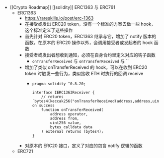 - [[Crypto Roadmap]] [[solidity]] ERC1363 与 ERC761
	- ERC1363
		- https://rareskills.io/post/erc-1363
		- 在接受或发出 ERC20 token，没有一个标准的方案去做一些 hook，这个标准定义了这些操作
		- 首先针对 ERC20 token，ERC1363 继承与它，增加了 notify 版本的函数，在原本的 ERC20 操作以外，会调用接受者或发起者的 hook 函数
		- 接受者或发出者想收到通知，必须在自身合约里定义对应的钩子函数
			- `onTransferReceived` 与 `onTransferReceived` 与 ``
		- 增加了类似 onTransferReceived 的 hook，可以在收到 ERC20 token 时触发一些行为，类似接收 ETH 时执行的回调 receive
			- ```solidity
			  pragma solidity ^0.8.20;
			  
			  interface IERC1363Receiver {
			      // returns `bytes4(keccak256("onTransferReceived(address,address,uint256,bytes)"))` on success
			      function onTransferReceived(
			          address operator,
			          address from,
			          uint256 value,
			          bytes calldata data
			      ) external returns (bytes4);
			  }
			  ```
		- 对原本的 ERC20 接口，定义了对应的包含 notify 逻辑的函数
	- ERC721